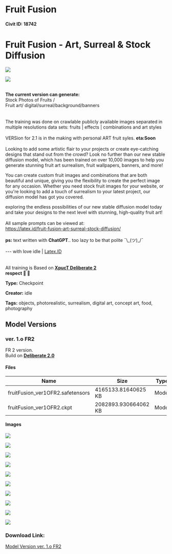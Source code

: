 # Fruit Fusion

#### Civit ID: 18742

<h1><strong>Fruit Fusion</strong> - Art, Surreal &amp; Stock Diffusion<br /></h1><img src="https://imagecache.civitai.com/xG1nkqKTMzGDvpLrqFT7WA/168655ba-ab65-427e-6815-377df5704a00/width=525/168655ba-ab65-427e-6815-377df5704a00" /><p></p><img src="https://imagecache.civitai.com/xG1nkqKTMzGDvpLrqFT7WA/b0717a27-3327-4f16-804e-244c6d01ab00/width=525/b0717a27-3327-4f16-804e-244c6d01ab00" /><p></p><p><br /><strong>The current version can generate:</strong><br /><strong> </strong>Stock Photos of Fruits /<br />Fruit art/ digital/surreal/background/banners<br /><br /><br />The training was done on crawlable publicly available images separated in multiple resolutions data sets: fruits | effects |  combinations and art styles<br /><br />VERSion for 2.1 is in the making with personal ART fruit syles. <strong>eta:Soon</strong><br /><br />Looking to add some artistic flair to your projects or create eye-catching designs that stand out from the crowd? Look no further than our new stable diffusion model, which has been trained on over 10,000 images to help you generate stunning fruit art surrealism, fruit wallpapers, banners, and more!</p><p>You can create custom fruit images and combinations that are both beautiful and unique, giving you the flexibility to create the perfect image for any occasion. Whether you need stock fruit images for your website, or you're looking to add a touch of surrealism to your latest project, our diffusion model has got you covered.</p><p>exploring the endless possibilities of our new stable diffusion model today and take your designs to the next level with stunning, high-quality fruit art!<br /><br />All sample prompts can be viewed at:<br /><a target="_blank" rel="ugc" href="https://latex.id/fruit-fusion-art-surreal-stock-diffusion/">https://latex.id/fruit-fusion-art-surreal-stock-diffusion/</a><br /><br /><strong>ps: </strong>text written with <strong>ChatGPT</strong>.. too lazy to be that polite ¯\_(ツ)_/¯ <br /><br />--- with love idle | <a target="_blank" rel="ugc" href="http://Latex.ID">Latex.ID</a><br /><br /><br />All training is Based on <a target="_blank" rel="ugc" href="https://civitai.com/user/XpucT"><strong>XpucT Deliberate 2</strong></a><br /><strong>respect  🤟 🥃</strong><br /></p>

**Type:** Checkpoint

**Creator:** idle

**Tags:** objects, photorealistic, surrealism, digital art, concept art, food, photography

## Model Versions

### ver. 1.o FR2

<p>FR 2 version.<br />Build on <a rel="ugc" href="https://civitai.com/models/4823/deliberate"><strong>Deliberate 2.0</strong></a></p>

#### Files

| Name | Size | Type | Format | Download Url | AutoV1 | AutoV2 | SHA256 | CRC32 | BLAKE3 |
| --- | --- | --- | --- | --- | --- | --- | --- | --- | --- |
| fruitFusion_ver1OFR2.safetensors | 4165133.81640625 KB | Model | SafeTensor | https://civitai.com/api/download/models/22240 | AD37C93F | C50FC2DB43 | C50FC2DB43BE4B815FAD5780E788CAC142CBA2998C48FD354499711E73EAAC7F | 4BF774F7 | 565A0B7C0EFA0F7E74EEE0528891E705138BFB95C9D73EA74D7EFFEF930DD1EA |
| fruitFusion_ver1OFR2.ckpt | 2082893.930664062 KB | Model | PickleTensor | https://civitai.com/api/download/models/22240?type=Model&format=PickleTensor&size=full&fp=fp16 | 03AD8346 | 4D108641A3 | 4D108641A33610F857B6509A832E8F99CB1F8A29E1047F0FA6AD78D55283175B | 1BCC2E24 | D00FEC757E9AD5D98A8409874529BBAEB86C1B76A6F420AB22B9DE0135566FCB |

#### Images

<p><img src="https://image.civitai.com/xG1nkqKTMzGDvpLrqFT7WA/e47dc270-ad0c-4ad8-f44a-f1ca6a41d800/width=450/238811.jpeg" /></p>

<p><img src="https://image.civitai.com/xG1nkqKTMzGDvpLrqFT7WA/bbc4afa5-4c1a-4ce3-5ae8-6d4fb73f9900/width=450/238827.jpeg" /></p>

<p><img src="https://image.civitai.com/xG1nkqKTMzGDvpLrqFT7WA/fd8214d2-cb82-4563-81d7-6caaf71c7400/width=450/238826.jpeg" /></p>

<p><img src="https://image.civitai.com/xG1nkqKTMzGDvpLrqFT7WA/303c761d-70fa-4f4c-8ba7-e0366725ce00/width=450/238825.jpeg" /></p>

<p><img src="https://image.civitai.com/xG1nkqKTMzGDvpLrqFT7WA/80b77ea3-3101-4d8d-0eb9-2ab73192bb00/width=450/238824.jpeg" /></p>

<p><img src="https://image.civitai.com/xG1nkqKTMzGDvpLrqFT7WA/82c0586b-286c-4469-9acc-7c5253f0ed00/width=450/238823.jpeg" /></p>

<p><img src="https://image.civitai.com/xG1nkqKTMzGDvpLrqFT7WA/448324a7-4629-483a-b201-3794c2f1aa00/width=450/238822.jpeg" /></p>

<p><img src="https://image.civitai.com/xG1nkqKTMzGDvpLrqFT7WA/155a4008-e388-4229-af7e-99ea814cae00/width=450/238821.jpeg" /></p>

<p><img src="https://image.civitai.com/xG1nkqKTMzGDvpLrqFT7WA/c7560ab4-0707-4f7e-e40e-5416b46bea00/width=450/238820.jpeg" /></p>

<p><img src="https://image.civitai.com/xG1nkqKTMzGDvpLrqFT7WA/abecd841-a120-4ba4-9a7d-029adc9abb00/width=450/238819.jpeg" /></p>

### Download Link:

[Model Version ver. 1.o FR2](https://civitai.com/api/download/models/22240)

